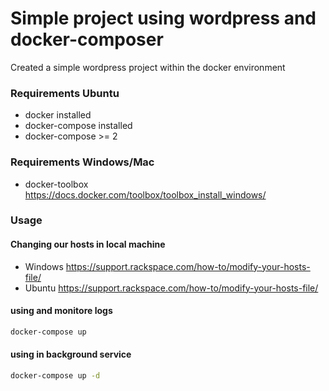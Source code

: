 # Simple project using wordpress and docker-composer

Created a simple wordpress project within the docker environment

### Requirements Ubuntu

- docker installed
- docker-compose installed
- docker-compose >= 2

### Requirements Windows/Mac

- docker-toolbox https://docs.docker.com/toolbox/toolbox_install_windows/

### Usage

#### Changing our hosts in local machine

- Windows https://support.rackspace.com/how-to/modify-your-hosts-file/
- Ubuntu https://support.rackspace.com/how-to/modify-your-hosts-file/

#### using and monitore logs

```bash
docker-compose up
```

#### using in background service

```bash
docker-compose up -d
```
